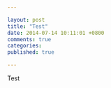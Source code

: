 ```yaml
---

layout: post
title: "Test"
date: 2014-07-14 10:11:01 +0800
comments: true
categories: 
published: true

---
```


Test
